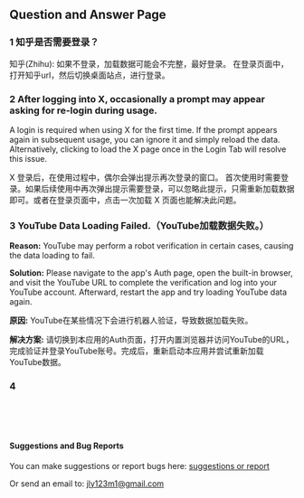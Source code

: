 ## Question and Answer Page



### 1 知乎是否需要登录？

知乎(Zhihu): 如果不登录，加载数据可能会不完整，最好登录。
在登录页面中，打开知乎url，然后切换桌面站点，进行登录。

### 2 After logging into X, occasionally a prompt may appear asking for re-login during usage. 

A login is required when using X for the first time. 
If the prompt appears again in subsequent usage, you can ignore it and simply reload the data. 
Alternatively, clicking to load the X page once in the Login Tab will resolve this issue.

X 登录后，在使用过程中，偶尔会弹出提示再次登录的窗口。
首次使用时需要登录。如果后续使用中再次弹出提示需要登录，可以忽略此提示，只需重新加载数据即可。或者在登录页面中，点击一次加载 X 页面也能解决此问题。


### 3 YouTube Data Loading Failed.（YouTube加载数据失败。）

**Reason:**   YouTube may perform a robot verification in certain cases, causing the data loading to fail.

**Solution:** Please navigate to the app's Auth page, open the built-in browser, and visit the YouTube URL to complete the verification and log into your YouTube account. Afterward, restart the app and try loading YouTube data again.

**原因:** YouTube在某些情况下会进行机器人验证，导致数据加载失败。

**解决方案:** 请切换到本应用的Auth页面，打开内置浏览器并访问YouTube的URL，完成验证并登录YouTube账号。完成后，重新启动本应用并尝试重新加载YouTube数据。



### 4





<br>
<br> 
<br> 



#### Suggestions and Bug Reports



You can make suggestions or report bugs here: <a href="https://github.com/skelet8801/Speak-Comments/issues" target="_blank">suggestions or report</a>

Or send an email to: jly123m1@gmail.com
